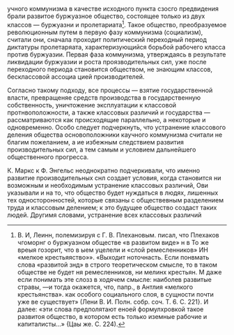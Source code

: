учного коммунизма в качестве исходного пункта сзосго предвидения брали развитое буржуазное общество, состоящее только из двух классов — буржуазни и пролетариата[^*]. Такое общество, преобразуемое революционным путем в первую фазу коммунизма (социализм), считали они, сначала проходит политический переходный период диктатуры пролетаряата, характеризующийся борьбой рабочего класса против буржуазии. Первая фаза коммунизма, утверждаясь в результате ликвидации буржуазии и роста проязводительных сил, уже после переходного периода становится обществом, не знающим классов, бесклассовой ассоциа цией производителей.

Согласно такому подходу, все процессы — взятие государственной власти, превращеняе средств производства в государственную собственность, уничтожение эксплуатации к классовой протнвоположности, а также классовых различий и государства — рассматриваются как происходящие параллельно, а некоторые и одновременно. Особо следует подчеркнуть, что устранение классового деления общества основоположники каучного коммунизма считали не благим пожеланием, а ие избежным следствием развития производительных сил, а тем самым и условием дальнейшего общественного прогресса.

К. Маркс к Ф. Энгельс неоднократно подчеркивали, что именно развитие производительных снл создает условия, когда становится ни возможным и необходимым устранение классовых различий, Ови указывали и на то, что общество будет нуждаться в людях, лишенных тех односторонностей, которые связаны с обществевным разделением труда и классовым делением; к это будущее общество создаст таких людей. Другимя словами, устранение всех классовых различий

[^*]: В. И, Леинн, полемизируя с Г. В. Плехановым. писал, что Плехаков чгоморнг о буржуазном обществе «в развитом виде» н в То же вреыя гозорит, что в ыем уцелели и «слой ремесленников» ИН «мелкое крестьяяство»». «Выходит ноточнасть. Если  понвмать слова «развитой знд» в строго теоретическом смысле, то в таком обществе не будет ня ремесленников, ни мелинх крестьян. М даже если понимать эте слозз в ходячем смысле: наиболев развитые стравы, —и тогда окажется, что, папр., в Антлия «мелкого крестьянства». как особого социального слоя, в сущности почти уже ве существует» (Лени В. И. Полн. собр. соч. Т. 6. С. 221}. И далее: «эти слова предполятают еноей формулхровкой такое развитоя общество, в котором есть только иземные рабочие и капиталисты...» {Цаы же. С. 224).
